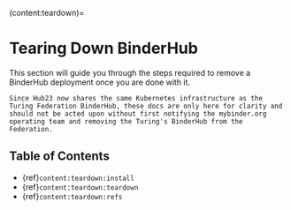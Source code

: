 (content:teardown)=
# Tearing Down BinderHub

This section will guide you through the steps required to remove a BinderHub deployment once you are done with it.

```{warning}
Since Hub23 now shares the same Kubernetes infrastructure as the Turing Federation BinderHub, these docs are only here for clarity and should not be acted upon without first notifying the mybinder.org operating team and removing the Turing's BinderHub from the Federation.
```

## Table of Contents

- {ref}`content:teardown:install`
- {ref}`content:teardown:teardown`
- {ref}`content:teardown:refs`
